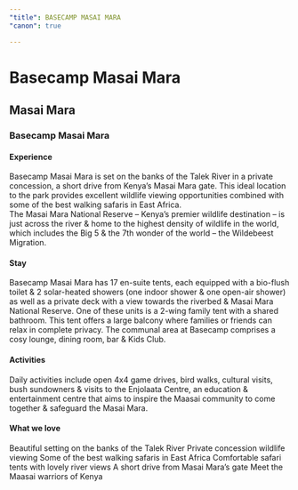 ```yaml
---
"title": BASECAMP MASAI MARA
"canon": true

---
```


# Basecamp Masai Mara
## Masai Mara
### Basecamp Masai Mara

#### Experience
Basecamp Masai Mara is set on the banks of the Talek River in a private concession, a short drive from Kenya’s Masai Mara gate.
This ideal location to the park provides excellent wildlife viewing opportunities combined with some of the best walking safaris in East Africa.  
The Masai Mara National Reserve – Kenya’s premier wildlife destination – is just across the river &amp; home to the highest density of wildlife in the world, which includes the Big 5 &amp; the 7th wonder of the world – the Wildebeest Migration.

#### Stay
Basecamp Masai Mara has 17 en-suite tents, each equipped with a bio-flush toilet &amp; 2 solar-heated showers (one indoor shower &amp; one open-air shower) as well as a private deck with a view towards the riverbed &amp; Masai Mara National Reserve.
One of these units is a 2-wing family tent with a shared bathroom.  This tent offers a large balcony where families or friends can relax in complete privacy.
The communal area at Basecamp comprises a cosy lounge, dining room, bar &amp; Kids Club.

#### Activities
Daily activities include open 4x4 game drives, bird walks, cultural visits, bush sundowners &amp; visits to the Enjolaata Centre, an education &amp; entertainment centre that aims to inspire the Maasai community to come together &amp; safeguard the Masai Mara.


#### What we love
Beautiful setting on the banks of the Talek River
Private concession wildlife viewing
Some of the best walking safaris in East Africa
Comfortable safari tents with lovely river views
A short drive from Masai Mara’s gate
Meet the Maasai warriors of Kenya